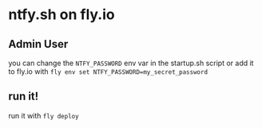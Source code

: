 # ntfy.sh on fly.io


## Admin User
you can change the `NTFY_PASSWORD` env var in the startup.sh script or add it to fly.io with `fly env set NTFY_PASSWORD=my_secret_password` 


## run it!
run it with `fly deploy`
